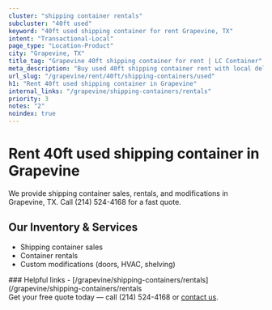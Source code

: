 ```yaml
---
cluster: "shipping container rentals"
subcluster: "40ft used"
keyword: "40ft used shipping container for rent Grapevine, TX"
intent: "Transactional-Local"
page_type: "Location-Product"
city: "Grapevine, TX"
title_tag: "Grapevine 40ft shipping container for rent | LC Container"
meta_description: "Buy used 40ft shipping container rent with local delivery in Grapevine, TX. LC Container — local Since 2003. Request a fast quote today."
url_slug: "/grapevine/rent/40ft/shipping-containers/used"
h1: "Rent 40ft used shipping container in Grapevine"
internal_links: "/grapevine/shipping-containers/rentals"
priority: 3
notes: "2"
noindex: true
---
```


# Rent 40ft used shipping container in Grapevine

We provide shipping container sales, rentals, and modifications in Grapevine, TX. Call (214) 524-4168 for a fast quote.

## Our Inventory & Services
- Shipping container sales
- Container rentals
- Custom modifications (doors, HVAC, shelving)

<div data-section="internal-links">
### Helpful links
- [/grapevine/shipping-containers/rentals](/grapevine/shipping-containers/rentals
</div>

<div data-section="cta">
Get your free quote today — call (214) 524-4168 or <a href="/contact">contact us</a>.
</div>

<script type="application/ld+json">{"@context":"https://schema.org","@type":"FAQPage","mainEntity":[{"@type":"Question","name":"How much does delivery cost in Grapevine, TX?","acceptedAnswer":{"@type":"Answer","text":"Delivery costs vary by distance and container size. Most deliveries in Grapevine, TX range from $150-$300. Call (214) 524-4168 for an exact quote based on your specific location."}},{"@type":"Question","name":"Do you offer financing or payment plans?","acceptedAnswer":{"@type":"Answer","text":"We accept major credit cards, checks, and can discuss commercial terms for bulk purchases. Call (214) 524-4168 to discuss options."}},{"@type":"Question","name":"Can you customize containers in Grapevine, TX?","acceptedAnswer":{"@type":"Answer","text":"Yes — we perform modifications like doors, HVAC, insulation, and shelving. Request a custom quote at (214) 524-4168 or via our contact form."}}]}</script>
